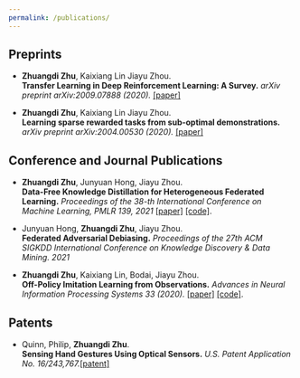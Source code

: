 ```yaml
---
permalink: /publications/
---
```


<p> </p>

## Preprints
* **Zhuangdi Zhu**, Kaixiang Lin Jiayu Zhou. \
  **Transfer Learning in Deep Reinforcement Learning: A Survey.** 
  *arXiv preprint arXiv:2009.07888 (2020).* [[paper]](https://arxiv.org/pdf/2009.07888.pdf)
  
* **Zhuangdi Zhu**, Kaixiang Lin Jiayu Zhou. \
  **Learning sparse rewarded tasks from sub-optimal demonstrations.**
  *arXiv preprint arXiv:2004.00530 (2020).* [[paper]](https://arxiv.org/pdf/2004.00530.pdf)
  



## Conference and Journal Publications
* **Zhuangdi Zhu**, Junyuan Hong, Jiayu Zhou. \
  **Data-Free Knowledge Distillation for Heterogeneous Federated Learning.** 
  *Proceedings of the 38-th International Conference on Machine Learning, PMLR 139, 2021* [[paper]](https://arxiv.org/pdf/2105.10056.pdf) [[code]](https://github.com/zhuangdizhu/FedGen). 
  
* Junyuan Hong, **Zhuangdi Zhu**, Jiayu Zhou. \
  **Federated Adversarial Debiasing.**
  *Proceedings of the 27th ACM SIGKDD International Conference on Knowledge Discovery & Data Mining. 2021* 
  
* **Zhuangdi Zhu**, Kaixiang Lin, Bodai, Jiayu Zhou. \
  **Off-Policy Imitation Learning from Observations.**
  *Advances in Neural Information Processing Systems 33 (2020).* [[paper]](https://proceedings.neurips.cc/paper/2020/file/92977ae4d2ba21425a59afb269c2a14e-Paper.pdf) [[code]](https://github.com/illidanlab/opolo-code). 

## Patents 
* Quinn, Philip, **Zhuangdi Zhu**. \
  **Sensing Hand Gestures Using Optical Sensors.** 
  *U.S. Patent Application No. 16/243,767.*[[patent]](https://patents.google.com/patent/US20200150772A1/en)